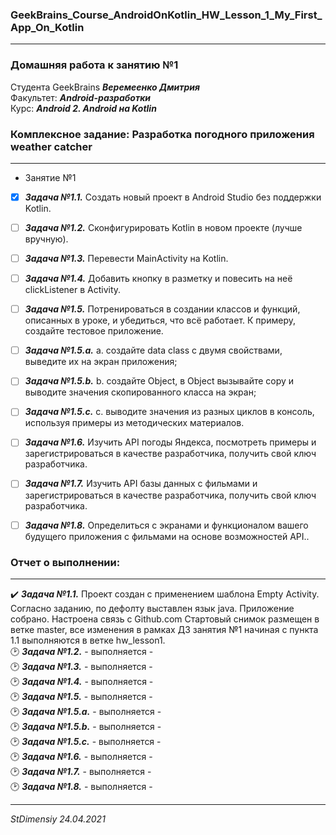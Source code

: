 ### GeekBrains_Course_AndroidOnKotlin_HW_Lesson_1_My_First_App_On_Kotlin
---
### Домашняя работа к занятию №1
Студента GeekBrains ***Веремеенко Дмитрия***    
Факультет: ***Android-разработки***    
Курс: ***Android 2. Android на Kotlin***    
### Комплексное задание: Разработка погодного приложения weather catcher
---
- Занятие №1
- [X] ***Задача №1.1.***	Создать новый проект в Android Studio без поддержки Kotlin.
- [ ] ***Задача №1.2.***	Сконфигурировать Kotlin в новом проекте (лучше вручную).    
- [ ] ***Задача №1.3.***	Перевести MainActivity на Kotlin. 
- [ ] ***Задача №1.4.***	Добавить кнопку в разметку и повесить на неё clickListener в Activity. 
- [ ] ***Задача №1.5.***	Потренироваться в создании классов и функций, описанных в уроке, и убедиться, что всё работает. К примеру, создайте тестовое приложение.
- [ ] ***Задача №1.5.a.***	a.	создайте data class с двумя свойствами, выведите их на экран приложения;
- [ ] ***Задача №1.5.b.***	b.	создайте Object, в Object вызывайте copy и выводите значения скопированного класса на экран;
- [ ] ***Задача №1.5.c.***	c.	выводите значения из разных циклов в консоль, используя примеры из методических материалов.
- [ ] ***Задача №1.6.***	Изучить API погоды Яндекса, посмотреть примеры и зарегистрироваться в качестве разработчика, получить свой ключ разработчика.
- [ ] ***Задача №1.7.***	Изучить API базы данных с фильмами и зарегистрироваться в качестве разработчика, получить свой ключ разработчика.
- [ ] ***Задача №1.8.***	Определиться с экранами и функционалом вашего будущего приложения с фильмами на основе возможностей API..


### Отчет о выполнении:
---    
:heavy_check_mark: ***Задача №1.1.*** Проект создан с применением шаблона Empty Activity. Согласно заданию, по
 дефолту выставлен язык java. Приложение собрано. Настроена связь с Github.com Стартовый снимок размещен
 в ветке master, все изменения в рамках ДЗ занятия №1 начиная с пункта 1.1 выполняются в ветке hw_lesson1.    
:clock2: ***Задача №1.2.*** - выполняется -    
:clock2: ***Задача №1.3.*** - выполняется -       
:clock2: ***Задача №1.4.***	- выполняется -  
:clock2: ***Задача №1.5.***	- выполняется -  
:clock2: ***Задача №1.5.a.*** - выполняется -            
:clock2: ***Задача №1.5.b.*** - выполняется -        
:clock2: ***Задача №1.5.c.*** - выполняется -    
:clock2: ***Задача №1.6.***	- выполняется -            
:clock2: ***Задача №1.7.***	- выполняется -    
:clock2: ***Задача №1.8.***	- выполняется -        

---   

*StDimensiy 24.04.2021*
